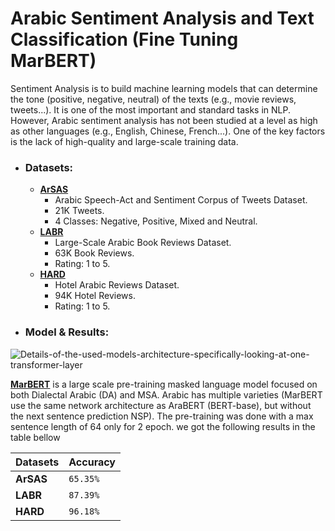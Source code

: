 # Arabic Sentiment Analysis and Text Classification (Fine Tuning MarBERT)
Sentiment Analysis is to build machine learning models that can determine the tone (positive, negative, neutral) of the texts (e.g., movie reviews, tweets...). It is one of the most important and standard tasks in NLP. However, Arabic sentiment analysis has not been studied at a level as high as other languages (e.g., English, Chinese, French...). One of the key factors is the lack of high-quality and large-scale training data.
    
- ### Datasets:
  - **[ArSAS](https://homepages.inf.ed.ac.uk/wmagdy/resources.htm)**
    - Arabic Speech-Act and Sentiment Corpus of Tweets Dataset.
    - 21K Tweets.
    - 4 Classes: Negative, Positive, Mixed and Neutral.
  - **[LABR](https://github.com/mohamedadaly/LABR)**
    - Large-Scale Arabic Book Reviews Dataset.
    - 63K Book Reviews.
    - Rating: 1 to 5.
  - **[HARD](https://github.com/elnagara/HARD-Arabic-Dataset)**
    - Hotel Arabic Reviews Dataset.
    - 94K Hotel Reviews.
    - Rating: 1 to 5.

- ### Model & Results:

![Details-of-the-used-models-architecture-specifically-looking-at-one-transformer-layer](https://user-images.githubusercontent.com/45196964/215271426-4fa07ec7-dc5c-446f-b23e-68c09f2132cc.png)

**[MarBERT](https://github.com/UBC-NLP/marbert)**  is a large scale pre-training masked language model focused on both Dialectal Arabic (DA) and MSA. Arabic has multiple varieties (MarBERT use the same network architecture as AraBERT (BERT-base), but without the next sentence prediction NSP). The pre-training was done with a max sentence length of 64 only for 2 epoch. we got the following results in the table bellow

| Datasets  | **Accuracy** |
| --------- | ------------ |
| **ArSAS** | `65.35%`     |
| **LABR**  | `87.39%`     |
| **HARD**  | `96.18%`     |
